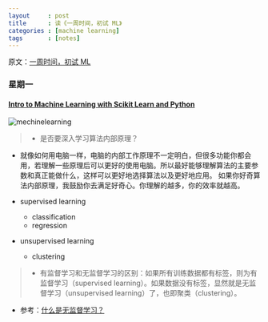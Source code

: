 ```yaml
---
layout     : post
title      : 读《一周时间，初试 ML》
categories : [machine learning]
tags       : [notes]
---
```


原文：[一周时间，初试 ML](http://blog.jobbole.com/103928/)

### 星期一

#### [Intro to Machine Learning with Scikit Learn and Python](https://pythonprogramming.net/machine-learning-python-sklearn-intro/)
![mechinelearning](http://7xqql4.com1.z0.glb.clouddn.com/machineLearning.png)

> - 是否要深入学习算法内部原理？
  - 就像如何用电脑一样，电脑的内部工作原理不一定明白，但很多功能你都会用，若理解一些原理后可以更好的使用电脑。所以最好能够理解算法的主要参数和真正能做什么，这样可以更好地选择算法以及更好地应用。
如果你好奇算法内部原理，我鼓励你去满足好奇心。你理解的越多，你的效率就越高。

- supervised learning
  - classification
  - regression 
- unsupervised learning
  - clustering

>- 有监督学习和无监督学习的区别：如果所有训练数据都有标签，则为有监督学习（supervised learning）。如果数据没有标签，显然就是无监督学习（unsupervised learning）了，也即聚类（clustering）。
  - 参考：[什么是无监督学习？](https://www.zhihu.com/question/23194489)
